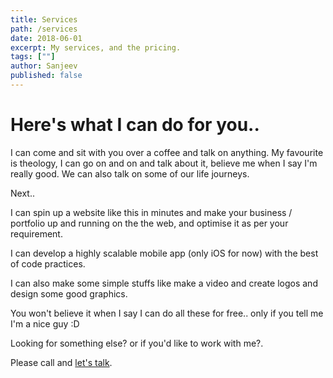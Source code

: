 ```yaml
---
title: Services
path: /services
date: 2018-06-01
excerpt: My services, and the pricing.
tags: [""]
author: Sanjeev
published: false
---
```


# Here's what I can do for you..

I can come and sit with you over a coffee and talk on anything. My favourite is theology, I can go on and on and talk about it, believe me when I say I'm really good. We can also talk on some of our life journeys.

Next..

I can spin up a website like this in minutes and make your business / portfolio up and running on the the web, and optimise it as per your requirement.

I can develop a highly scalable mobile app (only iOS for now) with the best of code practices.

I can also make some simple stuffs like make a video and create logos and design some good graphics.

You won't believe it when I say I can do all these for free.. only if you tell me I'm a nice guy :D

Looking for something else? or if you'd like to work with me?.

Please call and <a href="tel:940-326-9996">let's talk</a>.

